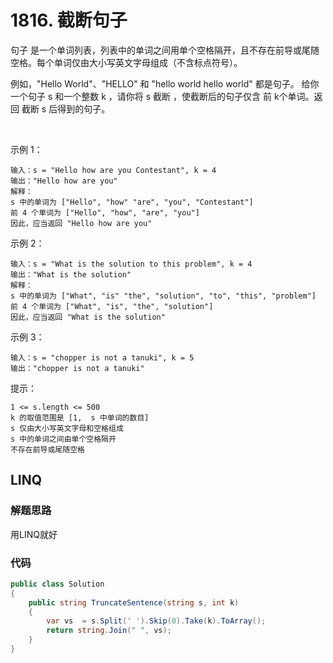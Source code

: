 # 1816. 截断句子
句子 是一个单词列表，列表中的单词之间用单个空格隔开，且不存在前导或尾随空格。每个单词仅由大小写英文字母组成（不含标点符号）。

例如，"Hello World"、"HELLO" 和 "hello world hello world" 都是句子。
给你一个句子 s​​​​​​ 和一个整数 k​​​​​​ ，请你将 s​​ 截断 ​，​​​使截断后的句子仅含 前 k​​​​​​ 个单词。返回 截断 s​​​​​​ 后得到的句子。

 

示例 1：
```
输入：s = "Hello how are you Contestant", k = 4
输出："Hello how are you"
解释：
s 中的单词为 ["Hello", "how" "are", "you", "Contestant"]
前 4 个单词为 ["Hello", "how", "are", "you"]
因此，应当返回 "Hello how are you"
```
示例 2：
```
输入：s = "What is the solution to this problem", k = 4
输出："What is the solution"
解释：
s 中的单词为 ["What", "is" "the", "solution", "to", "this", "problem"]
前 4 个单词为 ["What", "is", "the", "solution"]
因此，应当返回 "What is the solution"
```
示例 3：
```
输入：s = "chopper is not a tanuki", k = 5
输出："chopper is not a tanuki"
```

提示：
```
1 <= s.length <= 500
k 的取值范围是 [1,  s 中单词的数目]
s 仅由大小写英文字母和空格组成
s 中的单词之间由单个空格隔开
不存在前导或尾随空格
```
## LINQ
### 解题思路
用LINQ就好
### 代码
```csharp
public class Solution
{
    public string TruncateSentence(string s, int k)
    {
        var vs  = s.Split(' ').Skip(0).Take(k).ToArray();
        return string.Join(" ", vs);
    }
}
```